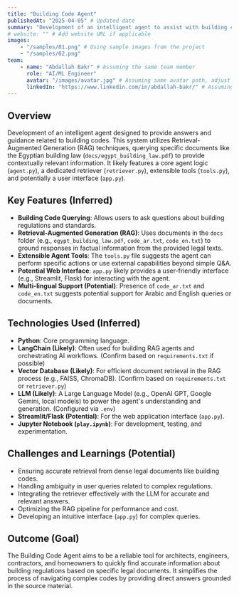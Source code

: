 ```yaml
---
title: "Building Code Agent"
publishedAt: "2025-04-05" # Updated date
summary: "Development of an intelligent agent to assist with building code inquiries, leveraging Retrieval-Augmented Generation (RAG) on specific legal documents like the Egyptian building code."
# website: "" # Add website URL if applicable
images:
    - "/samples/01.png" # Using sample images from the project
    - "/samples/02.png"
team:
    - name: "Abdallah Bakr" # Assuming the same team member
      role: "AI/ML Engineer"
      avatar: "/images/avatar.jpg" # Assuming same avatar path, adjust if needed
      linkedIn: "https://www.linkedin.com/in/abdallah-bakr/" # Assuming same LinkedIn
---
```


## Overview

Development of an intelligent agent designed to provide answers and guidance related to building codes. This system utilizes Retrieval-Augmented Generation (RAG) techniques, querying specific documents like the Egyptian building law (`docs/egypt_building_law.pdf`) to provide contextually relevant information. It likely features a core agent logic (`agent.py`), a dedicated retriever (`retriever.py`), extensible tools (`tools.py`), and potentially a user interface (`app.py`).

## Key Features (Inferred)

-   **Building Code Querying**: Allows users to ask questions about building regulations and standards.
-   **Retrieval-Augmented Generation (RAG)**: Uses documents in the `docs` folder (e.g., `egypt_building_law.pdf`, `code_ar.txt`, `code_en.txt`) to ground responses in factual information from the provided legal texts.
-   **Extensible Agent Tools**: The `tools.py` file suggests the agent can perform specific actions or use external capabilities beyond simple Q&A.
-   **Potential Web Interface**: `app.py` likely provides a user-friendly interface (e.g., Streamlit, Flask) for interacting with the agent.
-   **Multi-lingual Support (Potential)**: Presence of `code_ar.txt` and `code_en.txt` suggests potential support for Arabic and English queries or documents.

## Technologies Used (Inferred)

-   **Python**: Core programming language.
-   **LangChain (Likely)**: Often used for building RAG agents and orchestrating AI workflows. (Confirm based on `requirements.txt` if possible)
-   **Vector Database (Likely)**: For efficient document retrieval in the RAG process (e.g., FAISS, ChromaDB). (Confirm based on `requirements.txt` or `retriever.py`)
-   **LLM (Likely)**: A Large Language Model (e.g., OpenAI GPT, Google Gemini, local models) to power the agent's understanding and generation. (Configured via `.env`)
-   **Streamlit/Flask (Potential)**: For the web application interface (`app.py`).
-   **Jupyter Notebook (`play.ipynb`)**: For development, testing, and experimentation.

## Challenges and Learnings (Potential)

-   Ensuring accurate retrieval from dense legal documents like building codes.
-   Handling ambiguity in user queries related to complex regulations.
-   Integrating the retriever effectively with the LLM for accurate and relevant answers.
-   Optimizing the RAG pipeline for performance and cost.
-   Developing an intuitive interface (`app.py`) for complex queries.

## Outcome (Goal)

The Building Code Agent aims to be a reliable tool for architects, engineers, contractors, and homeowners to quickly find accurate information about building regulations based on specific legal documents. It simplifies the process of navigating complex codes by providing direct answers grounded in the source material.

